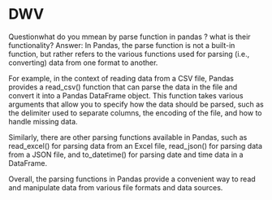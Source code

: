 # DWV
Questionwhat do you mmean by parse function in pandas ? what is their functionality?
Answer:
        In Pandas, the parse function is not a built-in function, but rather refers to the various functions used for parsing (i.e., converting) data from one format to another.

For example, in the context of reading data from a CSV file, Pandas provides a read_csv() function that can parse the data in the file and convert it into a Pandas DataFrame object. This function takes various arguments that allow you to specify how the data should be parsed, such as the delimiter used to separate columns, the encoding of the file, and how to handle missing data.

Similarly, there are other parsing functions available in Pandas, such as read_excel() for parsing data from an Excel file, read_json() for parsing data from a JSON file, and to_datetime() for parsing date and time data in a DataFrame.

Overall, the parsing functions in Pandas provide a convenient way to read and manipulate data from various file formats and data sources.
